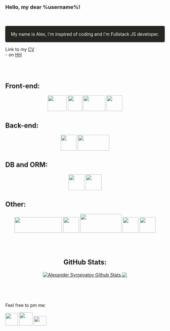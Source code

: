 ### Hello, my dear %username%!
<br/>
<br/>
<div style='display:flex; justify-content: center; border: 1px solid black; padding: 1rem; background-color: #262721; color: white; border-radius: 0.2rem'>
  My name is Alex, i'm inspired of coding and i'm Fullstack JS developer.  
</div>
<p>
 Link to my <a href='https://www.canva.com/design/DAErX-H1xR4/J90fva4XrwB4k3iEkc1AnQ/view?utm_content=DAErX-H1xR4&utm_campaign=designshare&utm_medium=link&utm_source=sharebutton'>CV</a>
  <br/>- on
<a href='https://spb.hh.ru/resume/d55028c2ff094d94030039ed1f526f62357034'>HH</a>
</p>
<br/>
<br/>

## Front-end:

<p align='center'>
<a href="https://html.com/" title='Just a HTML5 title'>
<img src="https://upload.wikimedia.org/wikipedia/commons/thumb/6/61/HTML5_logo_and_wordmark.svg/80px-HTML5_logo_and_wordmark.svg.png" width='60px' height='60px' style='width: 60px; height: 50px;'></a>
<a href="https://www.w3schools.com/css/" title='SASS looks like Python <3'>
<img src="https://upload.wikimedia.org/wikipedia/commons/thumb/d/d5/CSS3_logo_and_wordmark.svg/57px-CSS3_logo_and_wordmark.svg.png" width='50px' height='60px' style='width: 45px; height: 50px;'></a>
<a href="https://reactjs.org/" title='I hate HBS, I love React!'>
<img src="https://upload.wikimedia.org/wikipedia/commons/thumb/a/a7/React-icon.svg/113px-React-icon.svg.png" width='80px' height='60px' style='width: 70px; height: 50px;'></a>
<a href="https://redux.js.org" title='Redux. Saga and Thunk included'>
<img src="https://redux.js.org/img/redux.svg" width='70px' height='70px' style='width: 50px; height: 50px;'></a>
</p>

## Back-end:

<p align='center'>
<a href="https://nodejs.org" title="Yeah, it's Node.js">
<img src="https://nodejs.org/static/images/logo.svg"  width='70px' height='70px' style='width: 50px; height: 50px;'></a>
<a href="https://expressjs.com/" title='Thcoo Tchoo'>
<img src="https://upload.wikimedia.org/wikipedia/commons/thumb/6/64/Expressjs.png/200px-Expressjs.png" width='110px' height='70px' style='width: 100px; height: 50px;'></a>
</p>

## DB and ORM:

<p align='center'>
<a href="https://www.postgresql.org/" title="I know PostgreSQL">
<img src="https://www.postgresql.org/media/img/about/press/elephant.png" width='60px' height='60px' style='width: 50px; height: 50px;'></a>
<a href="https://sequelize.org/master/" title="Sequelize, it's like Prisma, but not">
<img src="https://sequelize.org/master/manual/asset/logo-small.png" width='60px' height='60px' style='width: 50px; height: 50px;'></a>
</p>

## Other:
<p align='center'>
<a href="https://www.python.org/" title="A little bit. And its ok not to feel anxios">
<img src="https://www.python.org/static/img/python-logo.png" width='170px' height='70px'style='width: 150px; height: 50px;'></a>
<a href="https://www.javascript.com/" title="It's ok to feel anxios.">
<img src="https://upload.wikimedia.org/wikipedia/commons/thumb/9/99/Unofficial_JavaScript_logo_2.svg/80px-Unofficial_JavaScript_logo_2.svg.png" width='60px' height='60px' style='width: 50px; height: 50px;'></a>
<a href="https://www.docker.com/" title="A little bit.">
<img src="https://d1.awsstatic.com/acs/characters/Logos/Docker-Logo_Horizontel_279x131.b8a5c41e56b77706656d61080f6a0217a3ba356d.png" width='150px' height='80px' style='width: 130px; height: 60px;'></a>
<a href="https://jestjs.io" title="Jest">
<img src="https://symbols.getvecta.com/stencil_85/20_jest-icon.a8fdca0c23.svg"  width='60px' height='60px' style='width: 50px; height: 50px;'></a>
<a href="https://github.com/" title="I have no idea, what's this. Never used it.">
<img src="https://upload.wikimedia.org/wikipedia/commons/thumb/9/91/Octicons-mark-github.svg/2048px-Octicons-mark-github.svg.png" width='60px' height='60px' style='width: 50px; height: 50px;'></a>
</p>

<br/>
<br/>
<h2 align="center"> GitHub Stats: </h2>
<p align='center'>
<a align="center" href="https://www.adamalston.com/">
<img align="center" src="https://github-readme-stats.vercel.app/api?username=alexsyro&show_icons=true&line_height=21&theme=react" alt="Alexander Syropyatov Github Stats" />
<img align="center" src="https://github-readme-stats.vercel.app/api/top-langs/?username=alexsyro&theme=react&line_height=27&layout=compact"/></a>
</p>
<br/>
<br/>
<br/>


Feel free to pm me:

<p align='left'>
<a href="https://t.me/boreallex" title="Telegram!">
<img src="https://telegram.org/img/t_logo.svg?1" width='60px' height='60px' style='width: 40px; height: 40px;'></a>
<a href="https://wa.me/89105256082" title="Facebook corporation product">
<img src="https://www.freeiconspng.com/uploads/download-and-use-logo-whatsapp-png-clipart-3.png" width='60px' height='60px' style='width: 42px; height: 42px;'></a>
<a href="mailto:alexander.syropyatov@gmail.com" title="Send me email, pls!">
<img src="https://www.freeiconspng.com/uploads/email-marketing-icon-email-icon-1.png" width='60px' height='60px' style='width: 40px; height: 30px;'></a>
</p>
</br>

